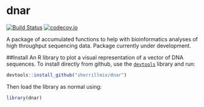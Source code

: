 # dnar

[![Build Status](https://travis-ci.org/sherrillmix/dnar.svg?branch=master)](https://travis-ci.org/sherrillmix/dnar)
[![codecov.io](https://codecov.io/github/sherrillmix/dnar/coverage.svg?branch=master)](https://codecov.io/github/sherrillmix/dnar?branch=master)

A package of accumulated functions to help with bioinformatics analyses of high throughput sequencing data. Package currently under development.

##Install
An R library to plot a visual representation of a vector of DNA sequences. To install directly from github, use the [<code>devtools</code>](https://github.com/hadley/devtools) library and run:


```r
devtools::install_github("sherrillmix/dnar")
```
Then load the library as normal using:

```r
library(dnar)
```
